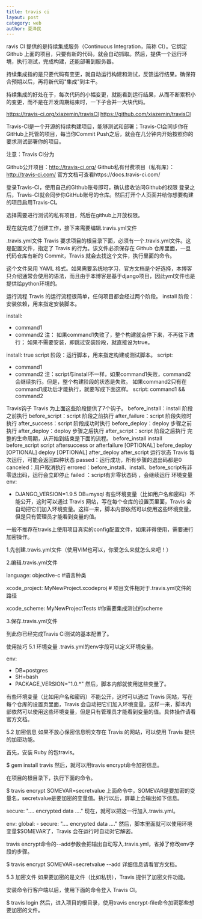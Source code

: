 ```yaml
---
title: travis ci
layout: post
category: web
author: 夏泽民
---
```

ravis CI 提供的是持续集成服务（Continuous Integration，简称 CI）。它绑定 Github 上面的项目，只要有新的代码，就会自动抓取。然后，提供一个运行环境，执行测试，完成构建，还能部署到服务器。

持续集成指的是只要代码有变更，就自动运行构建和测试，反馈运行结果。确保符合预期以后，再将新代码"集成"到主干。

持续集成的好处在于，每次代码的小幅变更，就能看到运行结果，从而不断累积小的变更，而不是在开发周期结束时，一下子合并一大块代码。

https://travis-ci.org/xiazemin/travisCI
https://github.com/xiazemin/travisCI
<!-- more -->
Travis-CI是一个开源的持续构建项目，能够测试和部署；Travis-CI会同步你在GitHub上托管的项目，每当你Commit Push之后，就会在几分钟内开始按照你的要求测试部署你的项目。

注意：Travis CI分为

Github公开项目：http://travis-ci.org/
Github私有付费项目（私有库）：http://travis-ci.com/
官方文档可查看https://docs.travis-ci.com/


登录Travis-CI，使用自己的GIthub账号即可，确认接收访问Github的权限
登录之后，Travis-CI就会同步你GitHub账号的仓库。然后打开个人页面并给你想要构建的项目启用Travis-CI。

选择需要进行测试的私有项目，然后在github上开放权限。

现在就完成了创建工作，接下来需要编辑.travis.yml文件

.travis.yml文件
Travis 要求项目的根目录下面，必须有一个.travis.yml文件。这是配置文件，指定了 Travis 的行为。该文件必须保存在 Github 仓库里面，一旦代码仓库有新的 Commit，Travis 就会去找这个文件，执行里面的命令。

这个文件采用 YAML 格式。如果需要系统地学习，官方文档是个好选择，本博客只介绍通常会使用的语法，而且由于本博客是基于django项目，因此yml文件也是提供给python环境的。

运行流程
Travis 的运行流程很简单，任何项目都会经过两个阶段。
install 阶段：安装依赖，用来指定安装脚本。

install:
  - command1
  - command2
注：
如果command1失败了，整个构建就会停下来，不再往下进行；
如果不需要安装，即跳过安装阶段，就直接设为true。

install: true
script 阶段：运行脚本，用来指定构建或测试脚本。
script:
  - command1
  - command2
注：script与install不一样，如果command1失败，command2会继续执行。但是，整个构建阶段的状态是失败。
如果command2只有在command1成功后才能执行，就要写成下面这样。
script: command1 && command2

Travis钩子
Travis 为上面这些阶段提供了7个钩子。
before_install：install 阶段之前执行
before_script：script 阶段之前执行
after_failure：script 阶段失败时执行
after_success：script 阶段成功时执行
before_deploy：deploy 步骤之前执行
after_deploy：deploy 步骤之后执行
after_script：script 阶段之后执行
完整的生命周期，从开始到结束是下面的流程。
before_install
install
before_script
script
aftersuccess or afterfailure
[OPTIONAL] before_deploy
[OPTIONAL] deploy
[OPTIONAL] after_deploy
after_script
运行状态
Travis 每次运行，可能会返回四种状态
passed：运行成功，所有步骤的退出码都是0
canceled：用户取消执行
errored：before_install、install、before_script有非零退出码，运行会立即停止
failed ：script有非零状态码 ，会继续运行
环境变量
env:
- DJANGO_VERSION=1.9.5 DB=mysql
有些环境变量（比如用户名和密码）不能公开，这时可以通过 Travis 网站，写在每个仓库的设置页里面，Travis 会自动把它们加入环境变量。这样一来，脚本内部依然可以使用这些环境变量，但是只有管理员才能看到变量的值。

一般不推荐在travis上使用项目真实的config配置文件，如果非得使用，需要进行加密操作。


1.先创建.travis.yml文件（使用VIM也可以，你爱怎么来就怎么来吧！）

2.编辑.travis.yml文件

language: objective-c #语言种类

xcode_project: MyNewProject.xcodeproj # 项目文件相对于.travis.yml文件的路径

xcode_scheme: MyNewProjectTests #你需要集成测试的scheme

3.保存.travis.yml文件

到此你已经完成Travis Ci测试的基本配置了。


使用技巧
5.1 环境变量
.travis.yml的env字段可以定义环境变量。


env:
  - DB=postgres
  - SH=bash
  - PACKAGE_VERSION="1.0.*"
然后，脚本内部就使用这些变量了。

有些环境变量（比如用户名和密码）不能公开，这时可以通过 Travis 网站，写在每个仓库的设置页里面，Travis 会自动把它们加入环境变量。这样一来，脚本内部依然可以使用这些环境变量，但是只有管理员才能看到变量的值。具体操作请看官方文档。


5.2 加密信息
如果不放心保密信息明文存在 Travis 的网站，可以使用 Travis 提供的加密功能。

首先，安装 Ruby 的包travis。


$ gem install travis
然后，就可以用travis encrypt命令加密信息。

在项目的根目录下，执行下面的命令。


$ travis encrypt SOMEVAR=secretvalue
上面命令中，SOMEVAR是要加密的变量名，secretvalue是要加密的变量值。执行以后，屏幕上会输出如下信息。


secure: ".... encrypted data ...."
现在，就可以把这一行加入.travis.yml。


env:
  global:
    - secure: ".... encrypted data ...."
然后，脚本里面就可以使用环境变量$SOMEVAR了，Travis 会在运行时自动对它解密。

travis encrypt命令的--add参数会把输出自动写入.travis.yml，省掉了修改env字段的步骤。


$ travis encrypt SOMEVAR=secretvalue --add
详细信息请看官方文档。

5.3 加密文件
如果要加密的是文件（比如私钥），Travis 提供了加密文件功能。

安装命令行客户端以后，使用下面的命令登入 Travis CI。


$ travis login 
然后，进入项目的根目录，使用travis encrypt-file命令加密那些想要加密的文件。




